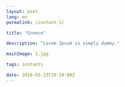 ```yaml
---
layout: post
lang: en
permalink: /instant-1/

title: "Greece"

description: "Lorem Ipsum is simply dummy."

mainImage: 1.jpg

tags: instants

date: 2016-03-23T10:20:00Z
---
```

